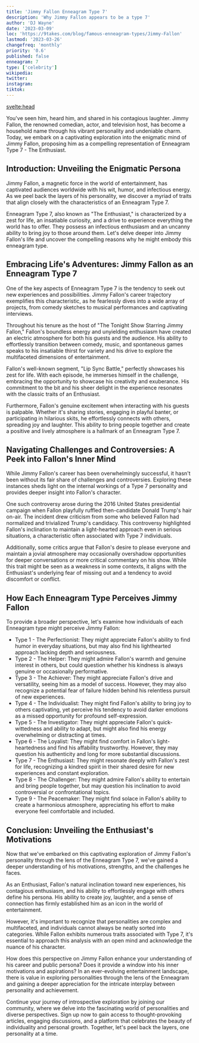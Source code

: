 ```yaml
---
title: 'Jimmy Fallon Enneagram Type 7'
description: 'Why Jimmy Fallon appears to be a type 7'
author: 'DJ Wayne'
date: '2023-03-09'
loc: 'https://9takes.com/blog/famous-enneagram-types/Jimmy-Fallon'
lastmod: '2023-03-26'
changefreq: 'monthly'
priority: '0.6'
published: false
enneagram: 7
type: ['celebrity']
wikipedia: 
twitter: 
instagram: 
tiktok: 
---
```


<svelte:head>
  <!-- <meta property="og:image" content="https://9takes.com/types/6s/Ellen-Degeneres.webp" /> -->
  <link rel="canonical" href="https://9takes.com/blog/famous-enneagram-types/Jimmy-Fallon">
</svelte:head>
<!-- <script>
	import  PopCard  from "../../../lib/components/atoms/PopCard.svelte";
</script>
<div
	style="display: flex;
    justify-content: center;
    margin: 1rem 0;
	"
>
	<PopCard
		image={`/types/6s/${'Jimmy Fallon'}.webp`}
		showIcon={false}
		text="Jimmy Fallon"
		subtext=""
	/>
</div> -->

<p class="firstLetter">You've seen him, heard him, and shared in his contagious laughter. Jimmy Fallon, the renowned comedian, actor, and television host, has become a household name through his vibrant personality and undeniable charm. Today, we embark on a captivating exploration into the enigmatic mind of Jimmy Fallon, proposing him as a compelling representation of Enneagram Type 7 - The Enthusiast.</p>

## Introduction: Unveiling the Enigmatic Persona

Jimmy Fallon, a magnetic force in the world of entertainment, has captivated audiences worldwide with his wit, humor, and infectious energy. As we peel back the layers of his personality, we discover a myriad of traits that align closely with the characteristics of an Enneagram Type 7.

Enneagram Type 7, also known as "The Enthusiast," is characterized by a zest for life, an insatiable curiosity, and a drive to experience everything the world has to offer. They possess an infectious enthusiasm and an uncanny ability to bring joy to those around them. Let's delve deeper into Jimmy Fallon's life and uncover the compelling reasons why he might embody this enneagram type.

## Embracing Life's Adventures: Jimmy Fallon as an Enneagram Type 7

One of the key aspects of Enneagram Type 7 is the tendency to seek out new experiences and possibilities. Jimmy Fallon's career trajectory exemplifies this characteristic, as he fearlessly dives into a wide array of projects, from comedy sketches to musical performances and captivating interviews.

Throughout his tenure as the host of "The Tonight Show Starring Jimmy Fallon," Fallon's boundless energy and unyielding enthusiasm have created an electric atmosphere for both his guests and the audience. His ability to effortlessly transition between comedy, music, and spontaneous games speaks to his insatiable thirst for variety and his drive to explore the multifaceted dimensions of entertainment.

Fallon's well-known segment, "Lip Sync Battle," perfectly showcases his zest for life. With each episode, he immerses himself in the challenge, embracing the opportunity to showcase his creativity and exuberance. His commitment to the bit and his sheer delight in the experience resonates with the classic traits of an Enthusiast.

Furthermore, Fallon's genuine excitement when interacting with his guests is palpable. Whether it's sharing stories, engaging in playful banter, or participating in hilarious skits, he effortlessly connects with others, spreading joy and laughter. This ability to bring people together and create a positive and lively atmosphere is a hallmark of an Enneagram Type 7.

## Navigating Challenges and Controversies: A Peek into Fallon's Inner Mind

While Jimmy Fallon's career has been overwhelmingly successful, it hasn't been without its fair share of challenges and controversies. Exploring these instances sheds light on the internal workings of a Type 7 personality and provides deeper insight into Fallon's character.

One such controversy arose during the 2016 United States presidential campaign when Fallon playfully ruffled then-candidate Donald Trump's hair on-air. The incident drew criticism from some who believed Fallon had normalized and trivialized Trump's candidacy. This controversy highlighted Fallon's inclination to maintain a light-hearted approach even in serious situations, a characteristic often associated with Type 7 individuals.

Additionally, some critics argue that Fallon's desire to please everyone and maintain a jovial atmosphere may occasionally overshadow opportunities for deeper conversations or more critical commentary on his show. While this trait might be seen as a weakness in some contexts, it aligns with the Enthusiast's underlying fear of missing out and a tendency to avoid discomfort or conflict.

## How Each Enneagram Type Perceives Jimmy Fallon

To provide a broader perspective, let's examine how individuals of each Enneagram type might perceive Jimmy Fallon:

- Type 1 - The Perfectionist: They might appreciate Fallon's ability to find humor in everyday situations, but may also find his lighthearted approach lacking depth and seriousness.
- Type 2 - The Helper: They might admire Fallon's warmth and genuine interest in others, but could question whether his kindness is always genuine or occasionally performative.
- Type 3 - The Achiever: They might appreciate Fallon's drive and versatility, seeing him as a model of success. However, they may also recognize a potential fear of failure hidden behind his relentless pursuit of new experiences.
- Type 4 - The Individualist: They might find Fallon's ability to bring joy to others captivating, yet perceive his tendency to avoid darker emotions as a missed opportunity for profound self-expression.
- Type 5 - The Investigator: They might appreciate Fallon's quick-wittedness and ability to adapt, but might also find his energy overwhelming or distracting at times.
- Type 6 - The Loyalist: They might find comfort in Fallon's light-heartedness and find his affability trustworthy. However, they may question his authenticity and long for more substantial discussions.
- Type 7 - The Enthusiast: They might resonate deeply with Fallon's zest for life, recognizing a kindred spirit in their shared desire for new experiences and constant exploration.
- Type 8 - The Challenger: They might admire Fallon's ability to entertain and bring people together, but may question his inclination to avoid controversial or confrontational topics.
- Type 9 - The Peacemaker: They might find solace in Fallon's ability to create a harmonious atmosphere, appreciating his effort to make everyone feel comfortable and included.

## Conclusion: Unveiling the Enthusiast's Motivations

Now that we've embarked on this captivating exploration of Jimmy Fallon's personality through the lens of the Enneagram Type 7, we've gained a deeper understanding of his motivations, strengths, and the challenges he faces.

As an Enthusiast, Fallon's natural inclination toward new experiences, his contagious enthusiasm, and his ability to effortlessly engage with others define his persona. His ability to create joy, laughter, and a sense of connection has firmly established him as an icon in the world of entertainment.

However, it's important to recognize that personalities are complex and multifaceted, and individuals cannot always be neatly sorted into categories. While Fallon exhibits numerous traits associated with Type 7, it's essential to approach this analysis with an open mind and acknowledge the nuance of his character.

How does this perspective on Jimmy Fallon enhance your understanding of his career and public persona? Does it provide a window into his inner motivations and aspirations? In an ever-evolving entertainment landscape, there is value in exploring personalities through the lens of the Enneagram and gaining a deeper appreciation for the intricate interplay between personality and achievement.

Continue your journey of introspective exploration by joining our community, where we delve into the fascinating world of personalities and diverse perspectives. Sign up now to gain access to thought-provoking articles, engaging discussions, and a platform that celebrates the beauty of individuality and personal growth. Together, let's peel back the layers, one personality at a time.
